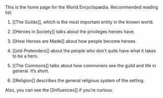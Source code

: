 This is the home page for the World Encyclopædia. Recommended reading list:

1. [[The Guildx]], which is the most important entity in the known world.

3. [[Heroes in Society]] talks about the privileges heroes have.
4. [[How Heroes are Made]] about how people become heroes.
5. [[old-Pretenders]] about the people who don’t quite have what it takes to be a hero.
6. [[The Commons]] talks about how commoners see the guild and life in general. It’s short.
7. [[Religion]] describes the general religious system of the setting.

Also, you can see the [[Influences]] if you’re curious.  